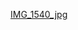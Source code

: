 [IMG_1540_jpg](https://github.com/Noitskristopher/Noitskristopher/assets/113050937/84cb3a2f-b0f0-4c21-855d-cd525a24443e)

<!--
**Noitskristopher/Noitskristopher** is a ✨ _special_ ✨ repository because its `README.md` (this file) appears on your GitHub profile.

Here are some ideas to get you started:

- 🔭 I’m currently working on ...
- 🌱 I’m currently learning ...
- 👯 I’m looking to collaborate on ...
- 🤔 I’m looking for help with ...
- 💬 Ask me about ...
- 📫 How to reach me: ...
- 😄 Pronouns: ...
- ⚡ Fun fact: ...
-->
